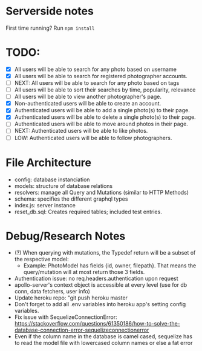 # Serverside notes

First time running? Run `npm install`

# TODO:

- [x] All users will be able to search for any photo based on username
- [x] All users will be able to search for registered photographer accounts.
- [ ] NEXT: All users will be able to search for any photo based on tags
- [ ] All users will be able to sort their searches by time, popularity, relevance
- [ ] All users will be able to view another photographer's page.
- [x] Non-authenticated users will be able to create an account.
- [x] Authenticated users will be able to add a single photo(s) to their page.
- [x] Authenticated users will be able to delete a single photo(s) to their page.
- [ ] Authenticated users will be able to move around photos in their page.
- [ ] NEXT: Authenticated users will be able to like photos.
- [ ] LOW: Authenticated users will be able to follow photographers.

# File Architecture

- config: database instanciation
- models: structure of database relations
- resolvers: manage all Query and Mutations (similar to HTTP Methods)
- schema: specifies the different graphql types
- index.js: server instance
- reset_db.sql: Creates required tables; included test entries.

# Debug/Research Notes

- (?) When querying with mutations, the Typedef return will be a subset of the respective model:
  - Example: PhotoModel has fields {id, owner, filepath}. That means the query/mutation will at most return
    those 3 fields.
- Authentication issue: no req.headers.authentication upon request
- apollo-server's context object is accessible at every level (use for db conn, data fetchers, user info)
- Update heroku repo: "git push heroku master
- Don't forget to add all .env variables into heroku app's setting config variables.
- Fix issue with SequelizeConnectionError:
  https://stackoverflow.com/questions/61350186/how-to-solve-the-database-connection-error-sequelizeconnectionerror
- Even if the column name in the database is camel cased, sequelize has to read the model file with lowercased column names or else a fat error
